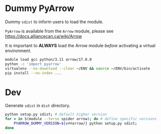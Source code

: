 # Dummy PyArrow

Dummy `sdist` to inform users to load the module.

`PyArrow` is available from the `Arrow` module, please see https://docs.alliancecan.ca/wiki/Arrow

It is important to **ALWAYS** load the Arrow module *before* activating a virtual environment.

```bash
module load gcc python/3.11 arrow/17.0.0
python -c 'import pyarrow'
virtualenv --no-download --clear ~/ENV && source ~/ENV/bin/activate
pip install --no-index ...
```

# Dev
Generate `sdist` in `dist` directory.
```bash
python setup.py sdist; # default higher version
for v in $(module --terse spider arrow); do # define specific versions
	PYARROW_DUMMY_VERSION=${v##arrow/} python setup.py sdist; 
done
```
